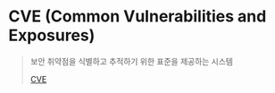 # CVE (Common Vulnerabilities and Exposures)

> 보안 취약점을 식별하고 추적하기 위한 표준을 제공하는 시스템
>
> [CVE](https://cve.mitre.org/)
